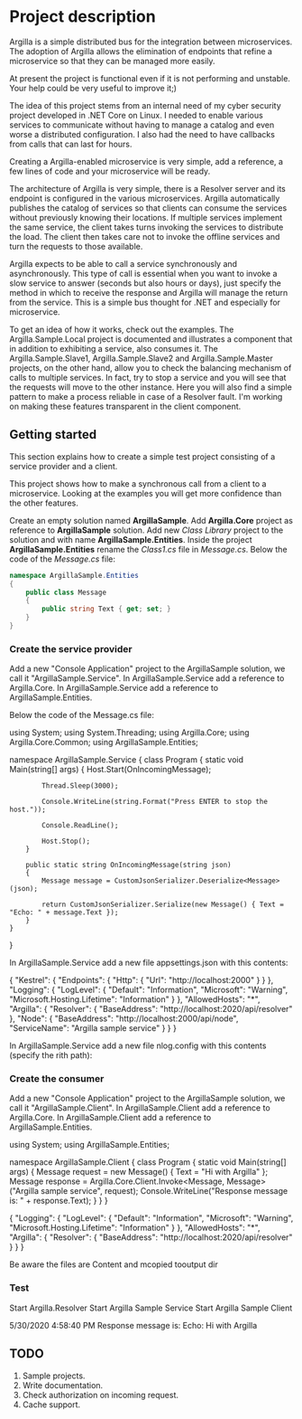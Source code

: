 # Project description
Argilla is a simple distributed bus for the integration between microservices. The adoption of Argilla allows the elimination of endpoints that refine a microservice so that they can be managed more easily.

At present the project is functional even if it is not performing and unstable. Your help could be very useful to improve it;)

The idea of this project stems from an internal need of my cyber security project developed in .NET Core on Linux. I needed to enable various services to communicate without having to manage a catalog and even worse a distributed configuration. I also had the need to have callbacks from calls that can last for hours.

Creating a Argilla-enabled microservice is very simple, add a reference, a few lines of code and your microservice will be ready.

The architecture of Argilla is very simple, there is a Resolver server and its endpoint is configured in the various microservices. Argilla automatically publishes the catalog of services so that clients can consume the services without previously knowing their locations. If multiple services implement the same service, the client takes turns invoking the services to distribute the load. The client then takes care not to invoke the offline services and turn the requests to those available.

Argilla expects to be able to call a service synchronously and asynchronously. This type of call is essential when you want to invoke a slow service to answer (seconds but also hours or days), just specify the method in which to receive the response and Argilla will manage the return from the service.
This is a simple bus thought for .NET and especially for microservice.

To get an idea of how it works, check out the examples. 
The Argilla.Sample.Local project is documented and illustrates a component that in addition to exhibiting a service, also consumes it.
The Argilla.Sample.Slave1, Argilla.Sample.Slave2 and Argilla.Sample.Master projects, on the other hand, allow you to check the balancing mechanism of calls to multiple services. In fact, try to stop a service and you will see that the requests will move to the other instance. Here you will also find a simple pattern to make a process reliable in case of a Resolver fault. I'm working on making these features transparent in the client component.

## Getting started
This section explains how to create a simple test project consisting of a service provider and a client. 

This project shows how to make a synchronous call from a client to a microservice. Looking at the examples you will get more confidence than the other features.

Create an empty solution named **ArgillaSample**.
Add **Argilla.Core** project as reference to **ArgillaSample** solution.
Add new *Class Library* project to the solution and with name **ArgillaSample.Entities**.
Inside the project **ArgillaSample.Entities** rename the *Class1.cs* file in *Message.cs*.
Below the code of the *Message.cs* file:

```c#
namespace ArgillaSample.Entities
{
    public class Message
    {
        public string Text { get; set; }
    }
}
```

### Create the service provider
Add a new "Console Application" project to the ArgillaSample solution, we call it "ArgillaSample.Service".
In ArgillaSample.Service add a reference to Argilla.Core.
In ArgillaSample.Service add a reference to ArgillaSample.Entities.

Below the code of the Message.cs file:

using System;
using System.Threading;
using Argilla.Core;
using Argilla.Core.Common;
using ArgillaSample.Entities;

namespace ArgillaSample.Service
{
    class Program
    {
        static void Main(string[] args)
        {
            Host.Start(OnIncomingMessage);

            Thread.Sleep(3000);

            Console.WriteLine(string.Format("Press ENTER to stop the host."));

            Console.ReadLine();

            Host.Stop();
        }

        public static string OnIncomingMessage(string json)
        {
            Message message = CustomJsonSerializer.Deserialize<Message>(json);

            return CustomJsonSerializer.Serialize(new Message() { Text = "Echo: " + message.Text });
        }
    }
}



In ArgillaSample.Service add a new file appsettings.json with this contents:

{
  "Kestrel": {
    "Endpoints": {
      "Http": {
        "Url": "http://localhost:2000"
      }
    }
  },
  "Logging": {
    "LogLevel": {
      "Default": "Information",
      "Microsoft": "Warning",
      "Microsoft.Hosting.Lifetime": "Information"
    }
  },
  "AllowedHosts": "*",
  "Argilla": {
    "Resolver": {
      "BaseAddress": "http://localhost:2020/api/resolver"
    },
    "Node": {
      "BaseAddress": "http://localhost:2000/api/node",
      "ServiceName": "Argilla sample service"
    }
  }
}



In ArgillaSample.Service add a new file nlog.config with this contents (specify the rith path): 

<?xml version="1.0" encoding="utf-8" ?>
<nlog xmlns="http://www.nlog-project.org/schemas/NLog.xsd"
      xmlns:xsi="http://www.w3.org/2001/XMLSchema-instance"
      autoReload="true">

  <extensions>
    <add assembly="NLog.Web.AspNetCore"/>
  </extensions>

  <targets>
    <target 
            xsi:type="File" 
            name="logger" 
            fileName="/Users/eca/logs/argillasample-service-${shortdate}.log"
            layout="${longdate} ${threadid} ${uppercase:${level}} ${logger} ${message} ${exception:format=tostring}" />
  </targets>

  <rules>
    <logger name="*" minlevel="Debug" writeTo="logger" />
  </rules>
</nlog>



### Create the consumer
Add a new "Console Application" project to the ArgillaSample solution, we call it "ArgillaSample.Client".
In ArgillaSample.Client add a reference to Argilla.Core.
In ArgillaSample.Client add a reference to ArgillaSample.Entities.



using System;
using ArgillaSample.Entities;

namespace ArgillaSample.Client
{
    class Program
    {
        static void Main(string[] args)
        {
            Message request = new Message() { Text = "Hi with Argilla" };
            Message response = Argilla.Core.Client.Invoke<Message, Message>("Argilla sample service", request);
            Console.WriteLine("Response message is: " + response.Text);
        }
    }
}






{
  "Logging": {
    "LogLevel": {
      "Default": "Information",
      "Microsoft": "Warning",
      "Microsoft.Hosting.Lifetime": "Information"
    }
  },
  "AllowedHosts": "*",
  "Argilla": {
    "Resolver": {
      "BaseAddress": "http://localhost:2020/api/resolver"
    }
  }
}






<?xml version="1.0" encoding="utf-8" ?>
<nlog xmlns="http://www.nlog-project.org/schemas/NLog.xsd"
      xmlns:xsi="http://www.w3.org/2001/XMLSchema-instance"
      autoReload="true">

  <extensions>
    <add assembly="NLog.Web.AspNetCore"/>
  </extensions>

  <targets>
    <target 
            xsi:type="File" 
            name="logger" 
            fileName="/Users/eca/logs/argillasample-client-${shortdate}.log"
            layout="${longdate} ${threadid} ${uppercase:${level}} ${logger} ${message} ${exception:format=tostring}" />
  </targets>

  <rules>
    <logger name="*" minlevel="Debug" writeTo="logger" />
  </rules>
</nlog>



Be aware the files are Content and mcopied tooutput dir




### Test

Start Argilla.Resolver
Start Argilla Sample Service
Start Argilla Sample Client



5/30/2020 4:58:40 PM
Response message is: Echo: Hi with Argilla

## TODO
1) Sample projects.
2) Write documentation.
3) Check authorization on incoming request.
4) Cache support.
